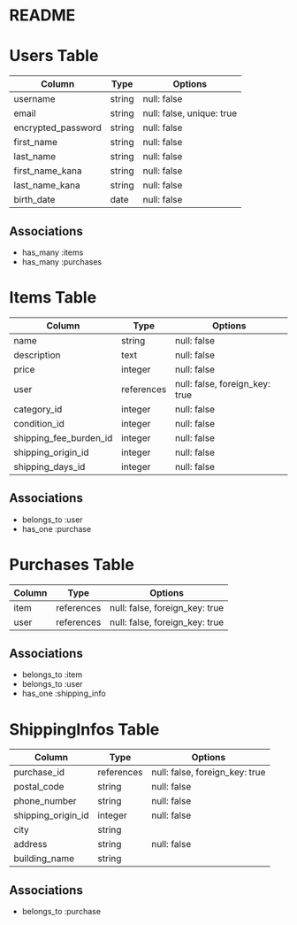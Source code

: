 # README

# Users Table

| Column             | Type   | Options     |
|--------------------|--------|-------------|
| username           | string | null: false |
| email              | string | null: false, unique: true |
| encrypted_password | string | null: false |
|first_name | string | null: false |
|last_name | string | null: false |
|first_name_kana | string | null: false |
|last_name_kana | string | null: false |
|birth_date | date | null: false |




## Associations
- has_many :items
- has_many :purchases

# Items Table

| Column       | Type       | Options                       |
|--------------|------------|-------------------------------|
| name         | string     | null: false                   |
| description  | text       | null: false                   |
| price        | integer    | null: false                   |
| user         | references | null: false, foreign_key: true|
| category_id	   |integer	    | null: false                   |
| condition_id	   |integer	    | null: false                   |
| shipping_fee_burden_id|integer	| null: false               |
| shipping_origin_id	   |integer  |	null: false               |
| shipping_days_id     |integer  | null: false               |


## Associations
- belongs_to :user
- has_one :purchase

# Purchases Table

| Column     | Type       | Options                        |
|------------|------------|--------------------------------|
| item       | references | null: false, foreign_key: true |
| user       | references | null: false, foreign_key: true |


## Associations
- belongs_to :item
- belongs_to :user
- has_one :shipping_info

# ShippingInfos Table

| Column        | Type       | Options                        |
|---------------|------------|--------------------------------|
| purchase_id    | references | null: false, foreign_key: true |
| postal_code      | string     | null: false                    |
| phone_number  | string     | null: false                    |
|shipping_origin_id  |integer	     |null: false                     |
|city           |string      |　　　　　　                      |
|address         |	string	 |null: false                     |
|building_name   |	string   |                                |


## Associations
- belongs_to :purchase
